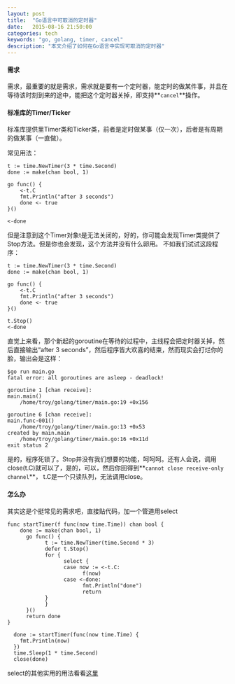 ```yaml
---
layout: post
title:  "Go语言中可取消的定时器"
date:   2015-08-16 21:50:00
categories: tech
keywords: "go, golang, timer, cancel"
description: "本文介绍了如何在Go语言中实现可取消的定时器"
---
```


#### **需求** ####
需求，最重要的就是需求，需求就是要有一个定时器，能定时的做某件事，并且在等待该时刻到来的途中，能把这个定时器关掉，即支持**`cancel`**操作。

#### **标准库的Timer/Ticker** ####
标准库提供里Timer类和Ticker类，前者是定时做某事（仅一次），后者是有周期的做某事（一直做）。

常见用法：

    t := time.NewTimer(3 * time.Second)
    done := make(chan bool, 1)

    go func() {
        <-t.C
        fmt.Println("after 3 seconds")
        done <- true
    }()

    <-done
    
但是注意到这个Timer对象t是无法关闭的，好的，你可能会发现Timer类提供了Stop方法。但是你也会发现，这个方法并没有什么卵用。
不如我们试试这段程序：

    t := time.NewTimer(3 * time.Second)
    done := make(chan bool, 1)

    go func() {
        <-t.C
        fmt.Println("after 3 seconds")
        done <- true
    }()
        
    t.Stop()
    <-done
    
直觉上来看，那个新起的goroutine在等待的过程中，主线程会把定时器关掉，然后直接输出“after 3 seconds”，然后程序皆大欢喜的结束，然而现实会打烂你的脸，输出会是这样：

    $go run main.go 
    fatal error: all goroutines are asleep - deadlock!

    goroutine 1 [chan receive]:
    main.main()
        /home/troy/golang/timer/main.go:19 +0x156

    goroutine 6 [chan receive]:
    main.func·001()
        /home/troy/golang/timer/main.go:13 +0x53
    created by main.main
        /home/troy/golang/timer/main.go:16 +0x11d
    exit status 2
    
是的，程序死锁了。Stop并没有我们想要的功能，呵呵呵。还有人会说，调用close(t.C)就可以了，是的，可以，然后你回得到**`cannot close receive-only channel`**，
t.C是一个只读队列，无法调用close。

#### **怎么办** ####
其实这是个挺常见的需求吧，直接贴代码，加一个管道用select

    func startTimer(f func(now time.Time)) chan bool {
        done := make(chan bool, 1)
	      go func() {
		        t := time.NewTimer(time.Second * 3)
		        defer t.Stop()
		        for {
			          select {
		    	      case now := <-t.C:
				            f(now)
			          case <-done:
				            fmt.Println("done")
				            return
                }
		        }
	      }()
	      return done
    }

	  done := startTimer(func(now time.Time) {
        fmt.Println(now)
	  })
	  time.Sleep(1 * time.Second)
	  close(done)
    
select的其他实用的用法看看[这里](http://yanyiwu.com/work/2014/11/08/golang-select-typical-usage.html)
